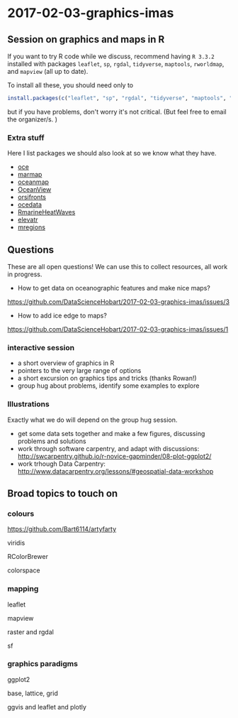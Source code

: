 # 2017-02-03-graphics-imas

## Session on graphics and maps in R

If you want to try R code while we discuss, recommend having `R 3.3.2` installed with packages `leaflet`, `sp`, `rgdal`, `tidyverse`, `maptools`, `rworldmap`, and `mapview` (all up to date). 

To install all these, you should need only to 

```R
install.packages(c("leaflet", "sp", "rgdal", "tidyverse", "maptools", "rworldmap", "mapview"))
```

but if you have problems, don't worry it's not critical. (But feel free to email the organizer/s. )

### Extra stuff

Here I list packages we should also look at so we know what they have. 

* [oce](https://CRAN.R-project.org/package=oce)
* [marmap](https://CRAN.R-project.org/package=marmap)
* [oceanmap](https://CRAN.R-project.org/package=oceanmap)
* [OceanView](https://CRAN.R-project.org/package=OceanView)
* [orsifronts](https://CRAN.R-project.org/package=orsifronts)
* [ocedata](https://CRAN.R-project.org/package=ocedata)
* [RmarineHeatWaves](https://CRAN.R-project.org/package=RmarineHeatWaves)
* [elevatr](https://CRAN.R-project.org/package=elevatr)
* [mregions](https://CRAN.R-project.org/package=mregions)


## Questions

These are all open questions!  We can use this to collect resources, all work in progress. 

* How to get data on oceanographic features and make nice maps? 

https://github.com/DataScienceHobart/2017-02-03-graphics-imas/issues/3

* How to add ice edge to maps? 

https://github.com/DataScienceHobart/2017-02-03-graphics-imas/issues/1

### interactive session

* a short overview of graphics in R
* pointers to the very large range of options
* a short excursion on graphics tips and tricks (thanks Rowan!)
* group hug about problems, identify some examples to explore

### Illustrations

Exactly what we do will depend on the group hug session. 

* get some data sets together and make a few figures, discussing problems and solutions
* work through software carpentry, and adapt with discussions: http://swcarpentry.github.io/r-novice-gapminder/08-plot-ggplot2/
* work trhough Data Carpentry: http://www.datacarpentry.org/lessons/#geospatial-data-workshop

## Broad topics to touch on

### colours

https://github.com/Bart6114/artyfarty

viridis

RColorBrewer

colorspace

### mapping

leaflet

mapview

raster and rgdal

sf

### graphics paradigms

ggplot2

base, lattice, grid

ggvis and leaflet and plotly


